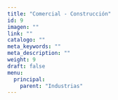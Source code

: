 ```yaml
---
title: "Comercial - Construcción"
id: 9
imagen: ""
link: ""
catalogo: ""
meta_keywords: ""
meta_description: ""
weight: 9
draft: false
menu:
  principal:
    parent: "Industrias"
---
```

